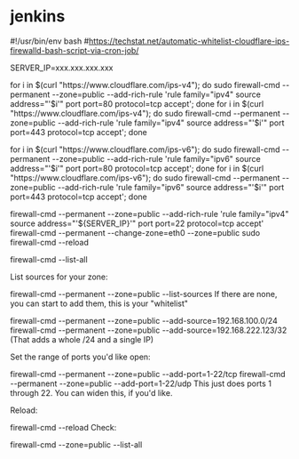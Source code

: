 # jenkins


#!/usr/bin/env bash
#https://techstat.net/automatic-whitelist-cloudflare-ips-firewalld-bash-script-via-cron-job/

SERVER_IP=xxx.xxx.xxx.xxx

for i in $(curl "https://www.cloudflare.com/ips-v4"); do sudo firewall-cmd --permanent --zone=public --add-rich-rule 'rule family="ipv4" source address="'$i'" port port=80 protocol=tcp accept'; done
for i in $(curl "https://www.cloudflare.com/ips-v4"); do sudo firewall-cmd --permanent --zone=public --add-rich-rule 'rule family="ipv4" source address="'$i'" port port=443 protocol=tcp accept'; done

for i in $(curl "https://www.cloudflare.com/ips-v6"); do sudo firewall-cmd --permanent --zone=public --add-rich-rule 'rule family="ipv6" source address="'$i'" port port=80 protocol=tcp accept'; done
for i in $(curl "https://www.cloudflare.com/ips-v6"); do sudo firewall-cmd --permanent --zone=public --add-rich-rule 'rule family="ipv6" source address="'$i'" port port=443 protocol=tcp accept'; done

firewall-cmd --permanent --zone=public --add-rich-rule 'rule family="ipv4" source address="'${SERVER_IP}'" port port=22 protocol=tcp accept'
firewall-cmd --permanent --change-zone=eth0 --zone=public
sudo firewall-cmd --reload

firewall-cmd --list-all



List sources for your zone:

firewall-cmd --permanent --zone=public --list-sources
If there are none, you can start to add them, this is your "whitelist"

firewall-cmd --permanent --zone=public --add-source=192.168.100.0/24
firewall-cmd --permanent --zone=public --add-source=192.168.222.123/32
(That adds a whole /24 and a single IP)

Set the range of ports you'd like open:

firewall-cmd --permanent --zone=public --add-port=1-22/tcp
firewall-cmd --permanent --zone=public --add-port=1-22/udp
This just does ports 1 through 22. You can widen this, if you'd like.

Reload:

firewall-cmd --reload
Check:

firewall-cmd --zone=public --list-all
